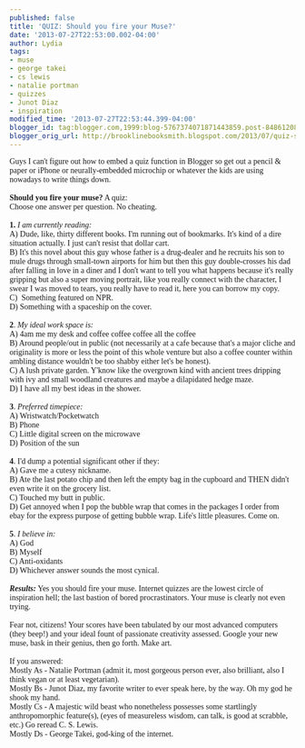 ```yaml
---
published: false
title: 'QUIZ: Should you fire your Muse?'
date: '2013-07-27T22:53:00.002-04:00'
author: Lydia
tags:
- muse
- george takei
- cs lewis
- natalie portman
- quizzes
- Junot Diaz
- inspiration
modified_time: '2013-07-27T22:53:44.399-04:00'
blogger_id: tag:blogger.com,1999:blog-5767374071871443859.post-8486120869652897661
blogger_orig_url: http://brooklinebooksmith.blogspot.com/2013/07/quiz-should-you-fire-your-muse.html
---
```


<span style="font-family: Georgia, Times New Roman, serif;">Guys I can't figure out how to embed a quiz function in Blogger so get out a pencil &amp; paper or iPhone or neurally-embedded microchip or whatever the kids are using nowadays to write things down.</span><br /><span style="font-family: Georgia, Times New Roman, serif;"><br /></span><span style="font-family: Georgia, Times New Roman, serif;"><b>Should you fire your muse?</b> A quiz:</span><br /><span style="font-family: Georgia, Times New Roman, serif;">Choose one answer per question. No cheating.</span><br /><span style="font-family: Georgia, Times New Roman, serif;"><br /></span><span style="font-family: Georgia, Times New Roman, serif;"><b>1.</b> <i>I am currently reading:</i></span><br /><span style="font-family: Georgia, Times New Roman, serif;">A) Dude, like, thirty different books. I'm running out of bookmarks. It's kind of a dire situation actually. I just can't resist that dollar cart.</span><br /><span style="font-family: Georgia, Times New Roman, serif;">B) It's this novel about this guy whose father is a drug-dealer and he recruits his son to mule drugs through small-town airports for him but then this guy double-crosses his dad after falling in love in a diner and I don't want to tell you what happens because it's really gripping but also a super moving portrait, like you really connect with the character, I swear I was moved to tears, you really have to read it, here you can borrow my copy.</span><br /><span style="font-family: Georgia, Times New Roman, serif;">C) &nbsp;Something featured on NPR.</span><br /><span style="font-family: Georgia, Times New Roman, serif;">D) Something with a spaceship on the cover.</span><br /><span style="font-family: Georgia, Times New Roman, serif;"><br /></span><span style="font-family: Georgia, Times New Roman, serif;"><b>2</b>. <i>My ideal work space is:</i></span><br /><span style="font-family: Georgia, Times New Roman, serif;">A) 4am me my desk and coffee coffee coffee all the coffee</span><br /><span style="font-family: Georgia, Times New Roman, serif;">B) Around people/out in public (not necessarily at a cafe because that's a major cliche and originality is more or less the point of this whole venture but also a coffee counter within ambling distance wouldn't be too shabby either let's be honest).</span><br /><span style="font-family: Georgia, Times New Roman, serif;">C) A lush private garden. Y'know like the overgrown kind with ancient trees dripping with ivy and small woodland creatures and maybe a dilapidated hedge maze.</span><br /><span style="font-family: Georgia, Times New Roman, serif;">D) I have all my best ideas in the shower.&nbsp;</span><br /><span style="font-family: Georgia, Times New Roman, serif;"><br /></span><span style="font-family: Georgia, Times New Roman, serif;"><b>3</b>. <i>Preferred timepiece:</i></span><br /><span style="font-family: Georgia, Times New Roman, serif;">A) Wristwatch/Pocketwatch</span><br /><span style="font-family: Georgia, Times New Roman, serif;">B) Phone</span><br /><span style="font-family: Georgia, Times New Roman, serif;">C) Little digital screen on the microwave&nbsp;</span><br /><span style="font-family: Georgia, Times New Roman, serif;">D) Position of the sun</span><br /><span style="font-family: Georgia, Times New Roman, serif;"><br /></span><span style="font-family: Georgia, Times New Roman, serif;"><b>4</b>. I'd dump a potential significant other if they:</span><br /><span style="font-family: Georgia, Times New Roman, serif;">A) Gave me a cutesy nickname.</span><br /><span style="font-family: Georgia, Times New Roman, serif;">B) Ate the last potato chip and then left the empty bag in the cupboard and THEN didn't even write it on the grocery list.</span><br /><span style="font-family: Georgia, Times New Roman, serif;">C) Touched my butt in public.</span><br /><span style="font-family: Georgia, Times New Roman, serif;">D) Get annoyed when I pop the bubble wrap that comes in the packages I order from ebay for the express purpose of getting bubble wrap. Life's little pleasures. Come on.</span><br /><span style="font-family: Georgia, Times New Roman, serif;"><br /></span><span style="font-family: Georgia, Times New Roman, serif;"><b>5</b>.<i> I believe in:</i></span><br /><span style="font-family: Georgia, Times New Roman, serif;">A) God</span><br /><span style="font-family: Georgia, Times New Roman, serif;">B) Myself</span><br /><span style="font-family: Georgia, Times New Roman, serif;">C) Anti-oxidants</span><br /><span style="font-family: Georgia, Times New Roman, serif;">D) Whichever answer sounds the most cynical.</span><br /><span style="font-family: Georgia, Times New Roman, serif;"><br /></span><span style="font-family: Georgia, Times New Roman, serif;"><b><i>Results:</i></b> Yes you should fire your muse. Internet quizzes are the lowest circle of inspiration hell; the last bastion of bored procrastinators. Your muse is clearly not even trying.</span><br /><span style="font-family: Georgia, Times New Roman, serif;"><br /></span><span style="font-family: Georgia, Times New Roman, serif;">Fear not, citizens! Your scores have been tabulated by our most advanced computers (they beep!) and your ideal fount of passionate creativity assessed. Google your new muse, bask in their genius, then go forth. Make art.</span><br /><span style="font-family: Georgia, Times New Roman, serif;"><br /></span><span style="font-family: Georgia, Times New Roman, serif;">If you answered:</span><br /><span style="font-family: Georgia, Times New Roman, serif;">Mostly As - Natalie Portman (admit it, most gorgeous person ever, also brilliant, also I think vegan or at least vegetarian).</span><br /><span style="font-family: Georgia, Times New Roman, serif;">Mostly Bs - Junot Diaz, my favorite writer to ever speak here, by the way. Oh my god he shook my hand.</span><br /><span style="font-family: Georgia, Times New Roman, serif;">Mostly Cs - A majestic wild beast who nonetheless possesses some startlingly anthropomorphic feature(s), (eyes of measureless wisdom, can talk, is good at scrabble, etc.) Go reread C. S. Lewis.</span><br /><span style="font-family: Georgia, Times New Roman, serif;">Mostly Ds - George Takei, god-king of the internet.</span>
